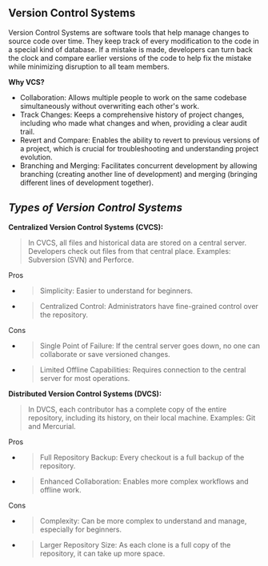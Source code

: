 **Version Control Systems**
---
Version Control Systems are software tools that help manage changes to source code over time. They keep track of every modification to the code in a special kind of database. If a mistake is made, developers can turn back the clock and compare earlier versions of the code to help fix the mistake while minimizing disruption to all team members.

__Why VCS?__
- Collaboration: Allows multiple people to work on the same codebase simultaneously without overwriting each other's work.
- Track Changes: Keeps a comprehensive history of project changes, including who made what changes and when, providing a clear audit trail.
- Revert and Compare: Enables the ability to revert to previous versions of a project, which is crucial for troubleshooting and understanding project evolution.
- Branching and Merging: Facilitates concurrent development by allowing branching (creating another line of development) and merging (bringing different lines of development together).

*Types of Version Control Systems*
-
**Centralized Version Control Systems (CVCS):**
> In CVCS, all files and historical data are stored on a central server. Developers check out files from that central place. Examples: Subversion (SVN) and Perforce.

Pros
 - > Simplicity: Easier to understand for beginners.
 - > Centralized Control: Administrators have fine-grained control over the repository.

Cons
 - > Single Point of Failure: If the central server goes down, no one can collaborate or save versioned changes.
 - > Limited Offline Capabilities: Requires connection to the central server for most operations.

**Distributed Version Control Systems (DVCS):**
> In DVCS, each contributor has a complete copy of the entire repository, including its history, on their local machine. Examples: Git and Mercurial.

Pros
 - > Full Repository Backup: Every checkout is a full backup of the repository.
 - > Enhanced Collaboration: Enables more complex workflows and offline work.

Cons
 - > Complexity: Can be more complex to understand and manage, especially for beginners.
 - > Larger Repository Size: As each clone is a full copy of the repository, it can take up more space.
